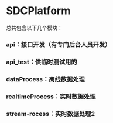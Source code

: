 # SDCPlatform

总共包含以下几个模块：
### api：接口开发（有专门后台人员开发）
### api_test：供临时测试用的
### dataProcess：离线数据处理
### realtimeProcess：实时数据处理
### stream-rocess：实时数据处理2